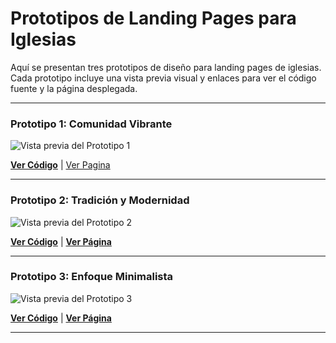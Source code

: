 # Prototipos de Landing Pages para Iglesias

Aquí se presentan tres prototipos de diseño para landing pages de iglesias. Cada prototipo incluye una vista previa visual y enlaces para ver el código fuente y la página desplegada.

---

### Prototipo 1: Comunidad Vibrante

![Vista previa del Prototipo 1](https://i.ibb.co/TDwBqJJr/screen3-3.png)

**[Ver Código](https://github.com/MrMoss12-cmd/espiritudeadoracion1)** | <font color="green"><a href="https://prototype-1.netlify.app"> Ver Pagina</a></font>

---

### Prototipo 2: Tradición y Modernidad

![Vista previa del Prototipo 2](https://i.ibb.co/DD0HQpnk/screen2-2.png)

**[Ver Código](https://github.com/MrMoss12-cmd/espiritudeadoracion2)** | **[Ver Página](https://prototype-2.netlify.app)**

---

### Prototipo 3: Enfoque Minimalista

![Vista previa del Prototipo 3](https://i.ibb.co/CpSWbmd4/screen1-1.png)

**[Ver Código](https://github.com/MrMoss12-cmd/espiritudeadoracion3)** | **[Ver Página](https://prototype-3.netlify.app)**

---
